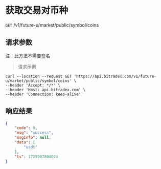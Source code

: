 # 获取交易对币种

`GET` /v1/future-u/market/public/symbol/coins

## 请求参数

注：此方法不需要签名

> 请求示例

```shell
curl --location --request GET 'https://api.bitradex.com/v1/future-u/market/public/symbol/coins' \
--header 'Accept: */*' \
--header 'Host: api.bitradex.com' \
--header 'Connection: keep-alive'
```

## 响应结果

```json
{
    "code": 0,
    "msg": "success",
    "msgInfo": null,
    "data": [
        "usdt"
    ],
    "ts": 1725507804044
}
```


